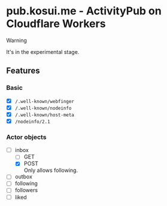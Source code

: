 # pub.kosui.me - ActivityPub on Cloudflare Workers

> [!WARNING]
> It's in the experimental stage.

## Features

### Basic

- [x] `/.well-known/webfinger`
- [x] `/.well-known/nodeinfo`
- [x] `/.well-known/host-meta`
- [x] `/nodeinfo/2.1`

### Actor objects

- [ ] inbox
  - [ ] GET
  - [x] POST  
    Only allows following.
- [ ] outbox
- [ ] following
- [ ] followers
- [ ] liked
